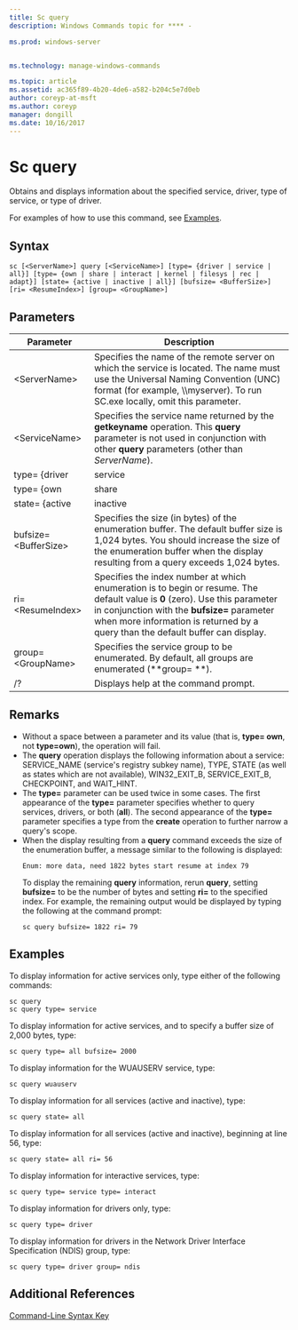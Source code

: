```yaml
---
title: Sc query
description: Windows Commands topic for **** - 

ms.prod: windows-server


ms.technology: manage-windows-commands

ms.topic: article
ms.assetid: ac365f89-4b20-4de6-a582-b204c5e7d0eb
author: coreyp-at-msft
ms.author: coreyp
manager: dongill
ms.date: 10/16/2017
---
```


# Sc query



Obtains and displays information about the specified service, driver, type of service, or type of driver.

For examples of how to use this command, see [Examples](#BKMK_examples).

## Syntax

```
sc [<ServerName>] query [<ServiceName>] [type= {driver | service | all}] [type= {own | share | interact | kernel | filesys | rec | adapt}] [state= {active | inactive | all}] [bufsize= <BufferSize>] [ri= <ResumeIndex>] [group= <GroupName>]
```

## Parameters

|       Parameter        |                                                                                                                          Description                                                                                                                          |
|------------------------|---------------------------------------------------------------------------------------------------------------------------------------------------------------------------------------------------------------------------------------------------------------|
|     \<ServerName>      |                       Specifies the name of the remote server on which the service is located. The name must use the Universal Naming Convention (UNC) format (for example, \\\\myserver). To run SC.exe locally, omit this parameter.                        |
|     \<ServiceName>     |                                      Specifies the service name returned by the **getkeyname** operation. This **query** parameter is not used in conjunction with other **query** parameters (other than *ServerName*).                                      |
|     type= {driver      |                                                                                                                            service                                                                                                                            |
|       type= {own       |                                                                                                                             share                                                                                                                             |
|     state= {active     |                                                                                                                           inactive                                                                                                                            |
| bufsize= \<BufferSize> |                     Specifies the size (in bytes) of the enumeration buffer. The default buffer size is 1,024 bytes. You should increase the size of the enumeration buffer when the display resulting from a query exceeds 1,024 bytes.                      |
|   ri= \<ResumeIndex>   | Specifies the index number at which enumeration is to begin or resume. The default value is **0** (zero). Use this parameter in conjunction with the **bufsize=** parameter when more information is returned by a query than the default buffer can display. |
|  group= \<GroupName>   |                                                                             Specifies the service group to be enumerated. By default, all groups are enumerated (**group= **).                                                                              |
|           /?           |                                                                                                             Displays help at the command prompt.                                                                                                              |

## Remarks

- Without a space between a parameter and its value (that is, **type= own**, not **type=own**), the operation will fail.
- The **query** operation displays the following information about a service: SERVICE_NAME (service's registry subkey name), TYPE, STATE (as well as states which are not available), WIN32_EXIT_B, SERVICE_EXIT_B, CHECKPOINT, and WAIT_HINT.
- The **type=** parameter can be used twice in some cases. The first appearance of the **type=** parameter specifies whether to query services, drivers, or both (**all**). The second appearance of the **type=** parameter specifies a type from the **create** operation to further narrow a query's scope.
- When the display resulting from a **query** command exceeds the size of the enumeration buffer, a message similar to the following is displayed:  
  ```
  Enum: more data, need 1822 bytes start resume at index 79
  ```  
  To display the remaining **query** information, rerun **query**, setting **bufsize=** to be the number of bytes and setting **ri=** to the specified index. For example, the remaining output would be displayed by typing the following at the command prompt:  
  ```
  sc query bufsize= 1822 ri= 79
  ```

## <a name=BKMK_examples></a>Examples

To display information for active services only, type either of the following commands:
```
sc query
sc query type= service
```
To display information for active services, and to specify a buffer size of 2,000 bytes, type:
```
sc query type= all bufsize= 2000
```
To display information for the WUAUSERV service, type:
```
sc query wuauserv
```
To display information for all services (active and inactive), type:
```
sc query state= all
```
To display information for all services (active and inactive), beginning at line 56, type:
```
sc query state= all ri= 56
```
To display information for interactive services, type:
```
sc query type= service type= interact
```
To display information for drivers only, type:
```
sc query type= driver
```
To display information for drivers in the Network Driver Interface Specification (NDIS) group, type:
```
sc query type= driver group= ndis
```

## Additional References

[Command-Line Syntax Key](command-line-syntax-key.md)